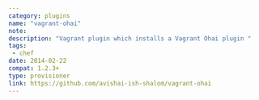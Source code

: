 ```yaml
---
category: plugins
name: "vagrant-ohai"
note: 
description: "Vagrant plugin which installs a Vagrant Ohai plugin "
tags:
 - chef
date: 2014-02-22
compat: 1.2.3+
type: provisioner
link: https://github.com/avishai-ish-shalom/vagrant-ohai
---
```


